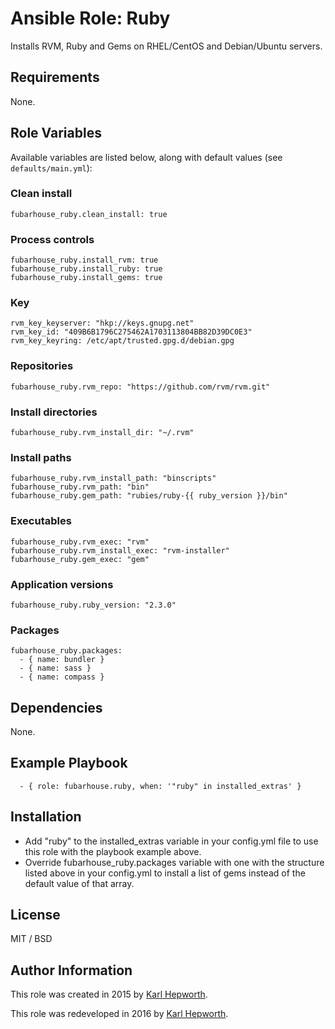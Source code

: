 # Ansible Role: Ruby

Installs RVM, Ruby and Gems on RHEL/CentOS and Debian/Ubuntu servers.

## Requirements

  None.

## Role Variables

  Available variables are listed below, along with default values (see `defaults/main.yml`):

  ### Clean install
  ````
  fubarhouse_ruby.clean_install: true
  ````
  ### Process controls
  ````
  fubarhouse_ruby.install_rvm: true
  fubarhouse_ruby.install_ruby: true
  fubarhouse_ruby.install_gems: true
  ````
  ### Key
  ````
  rvm_key_keyserver: "hkp://keys.gnupg.net"
  rvm_key_id: "409B6B1796C275462A1703113804BB82D39DC0E3"
  rvm_key_keyring: /etc/apt/trusted.gpg.d/debian.gpg
  ````
  ### Repositories
  ````
  fubarhouse_ruby.rvm_repo: "https://github.com/rvm/rvm.git"
  ````
  ### Install directories
  ````
  fubarhouse_ruby.rvm_install_dir: "~/.rvm"
  ````
  ### Install paths
  ````
  fubarhouse_ruby.rvm_install_path: "binscripts"
  fubarhouse_ruby.rvm_path: "bin"
  fubarhouse_ruby.gem_path: "rubies/ruby-{{ ruby_version }}/bin"
  ````
  ### Executables
  ````
  fubarhouse_ruby.rvm_exec: "rvm"
  fubarhouse_ruby.rvm_install_exec: "rvm-installer"
  fubarhouse_ruby.gem_exec: "gem"
  ````
  ### Application versions
  ````
  fubarhouse_ruby.ruby_version: "2.3.0"
  ````
  ### Packages
  ````
  fubarhouse_ruby.packages:
    - { name: bundler }
    - { name: sass }
    - { name: compass }
  ````

## Dependencies

  None.

## Example Playbook

```
  - { role: fubarhouse.ruby, when: '"ruby" in installed_extras' }
```

## Installation

  * Add "ruby" to the installed_extras variable in your config.yml file to use this role with the playbook example above.
  * Override fubarhouse_ruby.packages variable with one with the structure listed above in your config.yml to install a list of gems instead of the default value of that array.

## License

  MIT / BSD

## Author Information

  This role was created in 2015 by [Karl Hepworth](https://twitter.com/fubarhouse).

  This role was redeveloped in 2016  by [Karl Hepworth](https://twitter.com/fubarhouse).
